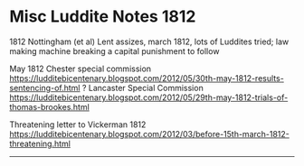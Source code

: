 # Misc Luddite Notes 1812


1812
Nottingham (et al) Lent assizes, march 1812, lots of Luddites tried; law making machine breaking a capital punishment to follow

May 1812 Chester special commission https://ludditebicentenary.blogspot.com/2012/05/30th-may-1812-results-sentencing-of.html
? Lancaster Special Commission https://ludditebicentenary.blogspot.com/2012/05/29th-may-1812-trials-of-thomas-brookes.html



Threatening letter to Vickerman 1812 https://ludditebicentenary.blogspot.com/2012/03/before-15th-march-1812-threatening.html


---
